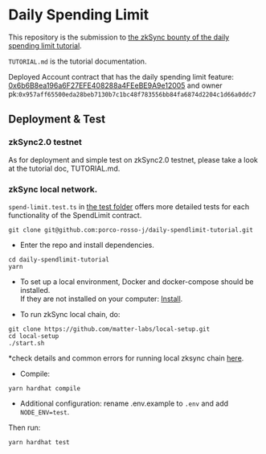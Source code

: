 # Daily Spending Limit

This repository is the submission to [the zkSync bounty of the daily spending limit tutorial](https://github.com/matter-labs/zksync-web-v2-docs/issues/241).

`TUTORIAL.md` is the tutorial documentation.

Deployed Account contract that has the daily spending limit feature: [0x6b6B8ea196a6F27EFE408288a4FEeBE9A9e12005](https://zksync2-testnet.zkscan.io/address/0x6b6B8ea196a6F27EFE408288a4FEeBE9A9e12005/transactions) and owner pk:`0x957aff65500eda28beb7130b7c1bc48f783556bb84fa6874d2204c1d66a0ddc7`

## Deployment & Test

### zkSync2.0 testnet

As for deployment and simple test on zkSync2.0 testnet, please take a look at the tutorial doc, TUTORIAL.md.

### zkSync local network.

`spend-limit.test.ts` in [the test folder](https://github.com/porco-rosso-j/daily-spendlimit-tutorial/tree/main/test) offers more detailed tests for each functionality of the SpendLimit contract.

```shell
git clone git@github.com:porco-rosso-j/daily-spendlimit-tutorial.git
```

- Enter the repo and install dependencies.

```shell
cd daily-spendlimit-tutorial
yarn
```

- To set up a local environment, Docker and docker-compose should be installed.  
  If they are not installed on your computer: [Install](https://docs.docker.com/get-docker/).

- To run zkSync local chain, do:

```shell
git clone https://github.com/matter-labs/local-setup.git
cd local-setup
./start.sh
```

\*check details and common errors for running local zksync chain [here](https://v2-docs.zksync.io/api/hardhat/testing.html#reset-the-zksync-state).

- Compile:

```shell
yarn hardhat compile
```

- Additional configuration: rename .env.example to `.env` and add `NODE_ENV=test`.

Then run:

```shell
yarn hardhat test
```
